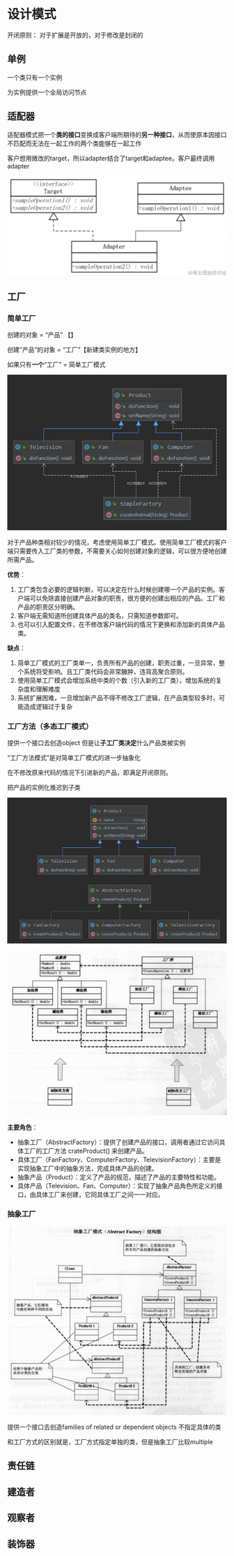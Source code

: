 # 设计模式
开闭原则： 对于扩展是开放的，对于修改是封闭的
## 单例
一个类只有一个实例

为实例提供一个全局访问节点
## 适配器
适配器模式把一个**类的接口**变换成客户端所期待的**另一种接口**，从而使原本因接口不匹配而无法在一起工作的两个类能够在一起工作

客户想用微改的target，所以adapter结合了target和adaptee。客户最终调用adapter

![](2022-11-17-13-58-02.png)


## 工厂
### 简单工厂
创建的对象 = “产品” 【】

创建“产品”的对象 = “工厂”【新建类实例的地方】

如果只有**一个**“工厂” = 简单工厂模式

![](2022-11-14-16-29-56.png)

对于产品种类相对较少的情况，考虑使用简单工厂模式。使用简单工厂模式的客户端只需要传入工厂类的参数，不需要关心如何创建对象的逻辑，可以很方便地创建所需产品。

**优势**：
1. 工厂类包含必要的逻辑判断，可以决定在什么时候创建哪一个产品的实例。客户端可以免除直接创建产品对象的职责，很方便的创建出相应的产品。工厂和产品的职责区分明确。
2. 客户端无需知道所创建具体产品的类名，只需知道参数即可。
3. 也可以引入配置文件，在不修改客户端代码的情况下更换和添加新的具体产品类。

**缺点**：

1. 简单工厂模式的工厂类单一，负责所有产品的创建，职责过重，一旦异常，整个系统将受影响。且工厂类代码会非常臃肿，违背高聚合原则。
2. 使用简单工厂模式会增加系统中类的个数（引入新的工厂类），增加系统的复杂度和理解难度
3. 系统扩展困难，一旦增加新产品不得不修改工厂逻辑，在产品类型较多时，可能造成逻辑过于复杂
 
### 工厂方法（多态工厂模式）

提供一个接口去创造object 但是让**子工厂类决定**什么产品类被实例

“工厂方法模式”是对简单工厂模式的进一步抽象化  

在不修改原来代码的情况下引进新的产品，即满足开闭原则。
            
把产品的实例化推迟到子类

![](2022-11-15-14-22-14.png)

![](2022-11-16-13-46-36.png)

**主要角色**：
   - 抽象工厂（AbstractFactory）：提供了创建产品的接口，调用者通过它访问具体工厂的工厂方法 crateProduct() 来创建产品。
   - 具体工厂（FanFactory、ComputerFactory、TelevisionFactory）：主要是实现抽象工厂中的抽象方法，完成具体产品的创建。
   - 抽象产品（Product）：定义了产品的规范，描述了产品的主要特性和功能。
   - 具体产品（Television、Fan、Computer）：实现了抽象产品角色所定义的接口，由具体工厂来创建，它同具体工厂之间一一对应。

### 抽象工厂
![](2022-11-16-13-43-51.png)

提供一个接口去创造families of related or dependent objects 不指定具体的类

和工厂方式的区别就是，工厂方式指定单独的类，但是抽象工厂比较multiple

## 责任链


## 建造者
## 观察者
## 装饰器
